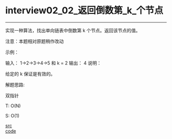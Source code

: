 # interview02_02_返回倒数第_k_个节点

---

实现一种算法，找出单向链表中倒数第 k 个节点。返回该节点的值。

注意：本题相对原题稍作改动

示例：

输入： 1->2->3->4->5 和 k = 2
输出： 4
说明：

给定的 k 保证是有效的。


解题思路:

双指针

T: O(N)

S: O(1)


[src](https://leetcode-cn.com/problems/kth-node-from-end-of-list-lcci/) <br>
[code](code/interview02_02.c) <br>
